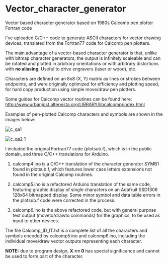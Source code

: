 # Vector_character_generator
Vector based character generator based on 1980s Calcomp pen plotter Fortran code

I've uploaded C/C++ code to generate ASCII characters for vector drawing devices, translated from the Fortran77 code for Calcomp pen plotters.

The main advantage of a vector-based character generator is that, unlike with bitmap character generators, the output is infinitely scaleable and can be rotated and plotted in arbitrary orientations or with arbitrary distortions with **no aliasing**. Useful to drive engravers (laser or wood), etc.

Characters are defined on an 8x8 (X, Y) matrix as lines or strokes between endpoints, and were originally optimized for efficiency and plotting speed, for hard copy production using simple move/draw pen plotters.  

Some guides for Calcomp vector routines can be found here: http://www.urbanjost.altervista.org/LIBRARY/libcalcomp/index.html

Examples of pen-plotted Calcomp characters and symbols are shown in the images below:

![c_qa1](https://user-images.githubusercontent.com/5509037/175750542-a4abc832-2eb5-47d3-bb6a-b44a1b694785.gif)

![c_qa2 1](https://user-images.githubusercontent.com/5509037/175750544-fa52a787-6f7e-40b6-b993-a0fce5393dcf.gif)

I included the original Fortran77 code (plotsub.f), which is in the public domain, and three C/C++ translations for Arduino.

1. calcomp4.ino is a C/C++ translation of the character generator SYMB1 found in plotsub.f, which features lower case letters extensions not found in the original Calcomp routines.

2. calcomp5.ino is a refactored Arduino translation of the same code, featuring graphic display of single characters on an Adafruit SSD1306 128x64 bitmapped display. Some minor symbol and data table errors in the plotsub.f code were corrected in the process.

3. calcomp6.ino is the above refactored code, but with general purpose text output (moveto/drawto commands) for the graphics, to be used as input to other devices.

The file Calcomp_ID_IT.txt is a complete list of all the characters and symbols encoded by calcomp5.ino and calcomp6.ino, including the individual move/draw vector outputs representing each character.

**NOTE:** due to program design, **X == 0** has special significance and cannot be used to form part of the character.
